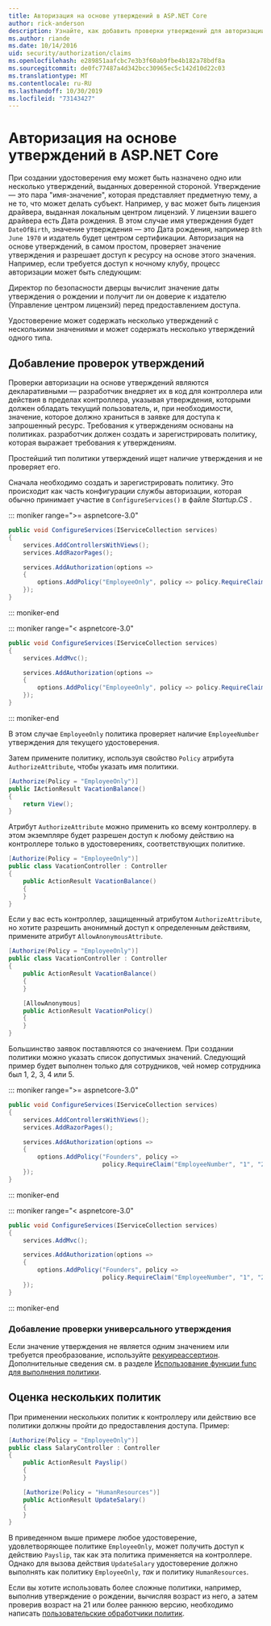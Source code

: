 ```yaml
---
title: Авторизация на основе утверждений в ASP.NET Core
author: rick-anderson
description: Узнайте, как добавить проверки утверждений для авторизации в ASP.NET Core приложении.
ms.author: riande
ms.date: 10/14/2016
uid: security/authorization/claims
ms.openlocfilehash: e289851aafcbc7e3b3f60ab9fbe4b182a78bdf8a
ms.sourcegitcommit: de0fc77487a4d342bcc30965ec5c142d10d22c03
ms.translationtype: MT
ms.contentlocale: ru-RU
ms.lasthandoff: 10/30/2019
ms.locfileid: "73143427"
---
```

# <a name="claims-based-authorization-in-aspnet-core"></a>Авторизация на основе утверждений в ASP.NET Core

<a name="security-authorization-claims-based"></a>

При создании удостоверения ему может быть назначено одно или несколько утверждений, выданных доверенной стороной. Утверждение — это пара "имя-значение", которая представляет предметную тему, а не то, что может делать субъект. Например, у вас может быть лицензия драйвера, выданная локальным центром лицензий. У лицензии вашего драйвера есть Дата рождения. В этом случае имя утверждения будет `DateOfBirth`, значение утверждения — это Дата рождения, например `8th June 1970` и издатель будет центром сертификации. Авторизация на основе утверждений, в самом простом, проверяет значение утверждения и разрешает доступ к ресурсу на основе этого значения. Например, если требуется доступ к ночному клубу, процесс авторизации может быть следующим:

Директор по безопасности дверцы вычислит значение даты утверждения о рождении и получит ли он доверие к издателю (Управление центром лицензий) перед предоставлением доступа.

Удостоверение может содержать несколько утверждений с несколькими значениями и может содержать несколько утверждений одного типа.

## <a name="adding-claims-checks"></a>Добавление проверок утверждений

Проверки авторизации на основе утверждений являются декларативными — разработчик внедряет их в код для контроллера или действия в пределах контроллера, указывая утверждения, которыми должен обладать текущий пользователь, и, при необходимости, значение, которое должно храниться в заявке для доступа к запрошенный ресурс. Требования к утверждениям основаны на политиках. разработчик должен создать и зарегистрировать политику, которая выражает требования к утверждениям.

Простейший тип политики утверждений ищет наличие утверждения и не проверяет его.

Сначала необходимо создать и зарегистрировать политику. Это происходит как часть конфигурации службы авторизации, которая обычно принимает участие в `ConfigureServices()` в файле *Startup.CS* .

::: moniker range=">= aspnetcore-3.0"

```csharp
public void ConfigureServices(IServiceCollection services)
{
    services.AddControllersWithViews();
    services.AddRazorPages();

    services.AddAuthorization(options =>
    {
        options.AddPolicy("EmployeeOnly", policy => policy.RequireClaim("EmployeeNumber"));
    });
}
```

::: moniker-end

::: moniker range="< aspnetcore-3.0"

```csharp
public void ConfigureServices(IServiceCollection services)
{
    services.AddMvc();

    services.AddAuthorization(options =>
    {
        options.AddPolicy("EmployeeOnly", policy => policy.RequireClaim("EmployeeNumber"));
    });
}
```

::: moniker-end

В этом случае `EmployeeOnly` политика проверяет наличие `EmployeeNumber` утверждения для текущего удостоверения.

Затем примените политику, используя свойство `Policy` атрибута `AuthorizeAttribute`, чтобы указать имя политики.

```csharp
[Authorize(Policy = "EmployeeOnly")]
public IActionResult VacationBalance()
{
    return View();
}
```

Атрибут `AuthorizeAttribute` можно применить ко всему контроллеру. в этом экземпляре будет разрешен доступ к любому действию на контроллере только в удостоверениях, соответствующих политике.

```csharp
[Authorize(Policy = "EmployeeOnly")]
public class VacationController : Controller
{
    public ActionResult VacationBalance()
    {
    }
}
```

Если у вас есть контроллер, защищенный атрибутом `AuthorizeAttribute`, но хотите разрешить анонимный доступ к определенным действиям, примените атрибут `AllowAnonymousAttribute`.

```csharp
[Authorize(Policy = "EmployeeOnly")]
public class VacationController : Controller
{
    public ActionResult VacationBalance()
    {
    }

    [AllowAnonymous]
    public ActionResult VacationPolicy()
    {
    }
}
```

Большинство заявок поставляются со значением. При создании политики можно указать список допустимых значений. Следующий пример будет выполнен только для сотрудников, чей номер сотрудника был 1, 2, 3, 4 или 5.

::: moniker range=">= aspnetcore-3.0"

```csharp
public void ConfigureServices(IServiceCollection services)
{
    services.AddControllersWithViews();
    services.AddRazorPages();

    services.AddAuthorization(options =>
    {
        options.AddPolicy("Founders", policy =>
                          policy.RequireClaim("EmployeeNumber", "1", "2", "3", "4", "5"));
    });
}
```

::: moniker-end

::: moniker range="< aspnetcore-3.0"

```csharp
public void ConfigureServices(IServiceCollection services)
{
    services.AddMvc();

    services.AddAuthorization(options =>
    {
        options.AddPolicy("Founders", policy =>
                          policy.RequireClaim("EmployeeNumber", "1", "2", "3", "4", "5"));
    });
}
```

::: moniker-end
### <a name="add-a-generic-claim-check"></a>Добавление проверки универсального утверждения

Если значение утверждения не является одним значением или требуется преобразование, используйте [рекуиреассертион](/dotnet/api/microsoft.aspnetcore.authorization.authorizationpolicybuilder.requireassertion). Дополнительные сведения см. в разделе [Использование функции func для выполнения политики](xref:security/authorization/policies#using-a-func-to-fulfill-a-policy).

## <a name="multiple-policy-evaluation"></a>Оценка нескольких политик

При применении нескольких политик к контроллеру или действию все политики должны пройти до предоставления доступа. Пример:

```csharp
[Authorize(Policy = "EmployeeOnly")]
public class SalaryController : Controller
{
    public ActionResult Payslip()
    {
    }

    [Authorize(Policy = "HumanResources")]
    public ActionResult UpdateSalary()
    {
    }
}
```

В приведенном выше примере любое удостоверение, удовлетворяющее политике `EmployeeOnly`, может получить доступ к действию `Payslip`, так как эта политика применяется на контроллере. Однако для вызова действия `UpdateSalary` удостоверение должно выполнять как политику `EmployeeOnly`, *так* и политику `HumanResources`.

Если вы хотите использовать более сложные политики, например, выполнив утверждение о рождении, вычисляя возраст из него, а затем проверив возраст на 21 или более раннюю версию, необходимо написать [пользовательские обработчики политик](xref:security/authorization/policies).
